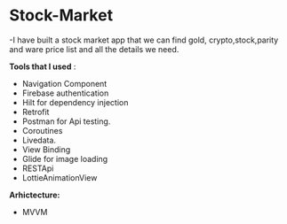 # Stock-Market

-I have built a stock market app that we can find gold,
crypto,stock,parity and ware price list and all the details we need.


**Tools that I used** :

- Navigation Component
- Firebase authentication
- Hilt for dependency injection
- Retrofit 
- Postman for Api testing.
- Coroutines 
- Livedata.
- View Binding
- Glide for image loading
- RESTApi
- LottieAnimationView

**Arhictecture:**

- MVVM
